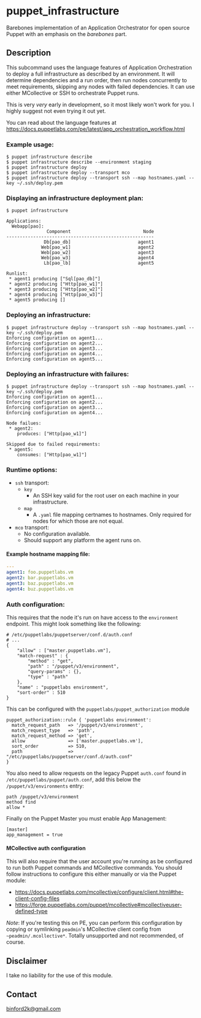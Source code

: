 # puppet_infrastructure
Barebones implementation of an Application Orchestrator for open source Puppet
with an emphasis on the *barebones* part.

## Description

This subcommand uses the language features of Application Orchestration to
deploy a full infrastructure as described by an environment. It will determine
dependencies and a run order, then run nodes concurrently to meet requirements,
skipping any nodes with failed dependencies. It can use either MCollective or
SSH to orchestrate Puppet runs.

This is very *very* early in development, so it most likely won't work for you.
I highly suggest not even trying it out yet.

You can read about the language features at https://docs.puppetlabs.com/pe/latest/app_orchestration_workflow.html

### Example usage:

    $ puppet infrastructure describe
    $ puppet infrastructure describe --environment staging
    $ puppet infrastructure deploy
    $ puppet infrastructure deploy --transport mco
    $ puppet infrastructure deploy --transport ssh --map hostnames.yaml --key ~/.ssh/deploy.pem

### Displaying an infrastructure deployment plan:

    $ puppet infrastructure

    Applications:
      Webapp[pao]:
                   Component                           Node
    -------------------------------------------------------
                  Db[pao_db]                         agent1
                 Web[pao_w1]                         agent2
                 Web[pao_w2]                         agent3
                 Web[pao_w3]                         agent4
                  Lb[pao_lb]                         agent5

    Runlist:
     * agent1 producing ["Sql[pao_db]"]
     * agent2 producing ["Http[pao_w1]"]
     * agent3 producing ["Http[pao_w2]"]
     * agent4 producing ["Http[pao_w3]"]
     * agent5 producing []

### Deploying an infrastructure:

    $ puppet infrastructure deploy --transport ssh --map hostnames.yaml --key ~/.ssh/deploy.pem
    Enforcing configuration on agent1...
    Enforcing configuration on agent2...
    Enforcing configuration on agent3...
    Enforcing configuration on agent4...
    Enforcing configuration on agent5...

### Deploying an infrastructure with failures:

    $ puppet infrastructure deploy --transport ssh --map hostnames.yaml --key ~/.ssh/deploy.pem
    Enforcing configuration on agent1...
    Enforcing configuration on agent2...
    Enforcing configuration on agent3...
    Enforcing configuration on agent4...

    Node failues:
     * agent2:
        produces: ["Http[pao_w1]"]

    Skipped due to failed requirements:
     * agent5:
        consumes: ["Http[pao_w1]"]

### Runtime options:

* `ssh` transport:
  * `key`
    * An SSH key valid for the root user on each machine in your infrastructure.
  * `map`
    * A `.yaml` file mapping certnames to hostnames. Only required for nodes for
      which those are not equal.
* `mco` transport:
  * No configuration available.
  * Should support any platform the agent runs on.

#### Example hostname mapping file:

``` Yaml
---
agent1: foo.puppetlabs.vm
agent2: bar.puppetlabs.vm
agent3: baz.puppetlabs.vm
agent4: buz.puppetlabs.vm
```

### Auth configuration:

This requires that the node it's run on have access to the `environment` endpoint.
This might look something like the following:

    # /etc/puppetlabs/puppetserver/conf.d/auth.conf
    # ...
    {
        "allow" : ["master.puppetlabs.vm"],
        "match-request" : {
            "method" : "get",
            "path" : "/puppet/v3/environment",
            "query-params" : {},
            "type" : "path"
        },
        "name" : "puppetlabs environment",
        "sort-order" : 510
    }

This can be configured with the `puppetlabs/puppet_authorization` module

``` Puppet
puppet_authorization::rule { 'puppetlabs environment':
  match_request_path   => '/puppet/v3/environment',
  match_request_type   => 'path',
  match_request_method => 'get',
  allow                => ['master.puppetlabs.vm'],
  sort_order           => 510,
  path                 => "/etc/puppetlabs/puppetserver/conf.d/auth.conf"
}
```

You also need to allow requests on the legacy Puppet `auth.conf` found in
`/etc/puppetlabs/puppet/auth.conf`, add this below the `/puppet/v3/environments`
entry:

```
path /puppet/v3/environment
method find
allow *
```

Finally on the Puppet Master you must enable App Management:

```
[master]
app_management = true
```

#### MCollective auth configuration

This will also require that the user account you're running as be configured to
run both Puppet commands and MCollective commands. You should follow instructions
to configure this either manually or via the Puppet module:

* https://docs.puppetlabs.com/mcollective/configure/client.html#the-client-config-files
* https://forge.puppetlabs.com/puppet/mcollective#mcollectiveuser-defined-type

*Note*: If you're testing this on PE, you can perform this configuration by copying
or symlinking `peadmin`'s MCollective client config from `~peadmin/.mcollective*`.
Totally unsupported and not recommended, of course.

## Disclaimer

I take no liability for the use of this module.

Contact
-------

binford2k@gmail.com
